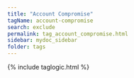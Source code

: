 ```yaml
---
title: "Account Compromise"
tagName: account-compromise
search: exclude
permalink: tag_account_compromise.html
sidebar: mydoc_sidebar
folder: tags
---
```

{% include taglogic.html %}